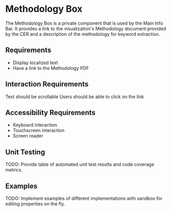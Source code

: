 # Methodology Box

The Methodology Box is a private component that is used by the Main Info Bar. It provides a link to the visualization's Methodology document provided by the CER and a description of the methodology for keyword extraction.

## Requirements

* Display localized text
* Have a link to the Methodology PDF

## Interaction Requirements

Text should be scrollable
Users should be able to click on the link

## Accessibility Requirements

* Keyboard interaction
* Touchscreen interaction
* Screen reader

## Unit Testing

TODO: Provide table of automated unit test results and code coverage metrics.

## Examples

TODO: Implement examples of different implementations with sandbox for editing
properties on the fly.
